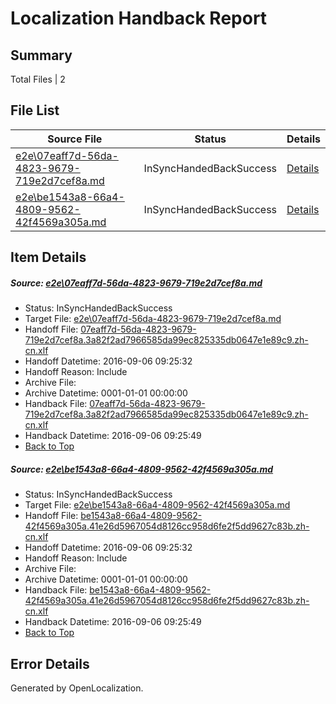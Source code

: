 # <a name='report-top'></a> Localization Handback Report

## Summary
 Total Files | 2

## File List
 Source File | Status | Details 
 ----------- | ------ | ------- 
 [e2e\07eaff7d-56da-4823-9679-719e2d7cef8a.md](https://github.com/OpenLocalizationTestOrg/ol-test0/blob/ff9a6ed926989e5b634d6f1d9715238cac9ae72b/e2e/07eaff7d-56da-4823-9679-719e2d7cef8a.md) | InSyncHandedBackSuccess | [Details](#26d3d67c5727470f8edbedce0d33ee75c22fa85d1)
 [e2e\be1543a8-66a4-4809-9562-42f4569a305a.md](https://github.com/OpenLocalizationTestOrg/ol-test0/blob/ff9a6ed926989e5b634d6f1d9715238cac9ae72b/e2e/be1543a8-66a4-4809-9562-42f4569a305a.md) | InSyncHandedBackSuccess | [Details](#61ec5e9c6a0bd3d74bd609a8b6f7a82d5c3253fa2)

## Item Details
##### <a name='26d3d67c5727470f8edbedce0d33ee75c22fa85d1'></a> Source: [e2e\07eaff7d-56da-4823-9679-719e2d7cef8a.md](https://github.com/OpenLocalizationTestOrg/ol-test0/blob/ff9a6ed926989e5b634d6f1d9715238cac9ae72b/e2e/07eaff7d-56da-4823-9679-719e2d7cef8a.md)
* Status: InSyncHandedBackSuccess
* Target File: [e2e\07eaff7d-56da-4823-9679-719e2d7cef8a.md](https://github.com/OpenLocalizationTestOrg/ol-test0-zhcn/blob/067ef449dcae8f88e59f4e7d83aae1d4b11dd9c5/e2e/07eaff7d-56da-4823-9679-719e2d7cef8a.md)
* Handoff File: [07eaff7d-56da-4823-9679-719e2d7cef8a.3a82f2ad7966585da99ec825335db0647e1e89c9.zh-cn.xlf](https://github.com/OpenLocalizationTestOrg/ol-test0-handoff/blob/1352b43fa0ed267bdd3b9d0b9cabd3a77404442f/ol-handoff/OpenLocalizationTestOrg/ol-test0-zhcn/ci/ht/07eaff7d-56da-4823-9679-719e2d7cef8a.3a82f2ad7966585da99ec825335db0647e1e89c9.zh-cn.xlf)
* Handoff Datetime: 2016-09-06 09:25:32
* Handoff Reason: Include
* Archive File: 
* Archive Datetime: 0001-01-01 00:00:00
* Handback File: [07eaff7d-56da-4823-9679-719e2d7cef8a.3a82f2ad7966585da99ec825335db0647e1e89c9.zh-cn.xlf](https://github.com/OpenLocalizationTestOrg/ol-test0-handback/blob/d13e0e7d057705faf29da11c6fe535e7466af128/ol-handback/OpenLocalizationTestOrg/ol-test0-zhcn/ci/ht/07eaff7d-56da-4823-9679-719e2d7cef8a.3a82f2ad7966585da99ec825335db0647e1e89c9.zh-cn.xlf)
* Handback Datetime: 2016-09-06 09:25:49
* [Back to Top](#report-top)

##### <a name='61ec5e9c6a0bd3d74bd609a8b6f7a82d5c3253fa2'></a> Source: [e2e\be1543a8-66a4-4809-9562-42f4569a305a.md](https://github.com/OpenLocalizationTestOrg/ol-test0/blob/ff9a6ed926989e5b634d6f1d9715238cac9ae72b/e2e/be1543a8-66a4-4809-9562-42f4569a305a.md)
* Status: InSyncHandedBackSuccess
* Target File: [e2e\be1543a8-66a4-4809-9562-42f4569a305a.md](https://github.com/OpenLocalizationTestOrg/ol-test0-zhcn/blob/067ef449dcae8f88e59f4e7d83aae1d4b11dd9c5/e2e/be1543a8-66a4-4809-9562-42f4569a305a.md)
* Handoff File: [be1543a8-66a4-4809-9562-42f4569a305a.41e26d5967054d8126cc958d6fe2f5dd9627c83b.zh-cn.xlf](https://github.com/OpenLocalizationTestOrg/ol-test0-handoff/blob/1352b43fa0ed267bdd3b9d0b9cabd3a77404442f/ol-handoff/OpenLocalizationTestOrg/ol-test0-zhcn/ci/ht/be1543a8-66a4-4809-9562-42f4569a305a.41e26d5967054d8126cc958d6fe2f5dd9627c83b.zh-cn.xlf)
* Handoff Datetime: 2016-09-06 09:25:32
* Handoff Reason: Include
* Archive File: 
* Archive Datetime: 0001-01-01 00:00:00
* Handback File: [be1543a8-66a4-4809-9562-42f4569a305a.41e26d5967054d8126cc958d6fe2f5dd9627c83b.zh-cn.xlf](https://github.com/OpenLocalizationTestOrg/ol-test0-handback/blob/d13e0e7d057705faf29da11c6fe535e7466af128/ol-handback/OpenLocalizationTestOrg/ol-test0-zhcn/ci/ht/be1543a8-66a4-4809-9562-42f4569a305a.41e26d5967054d8126cc958d6fe2f5dd9627c83b.zh-cn.xlf)
* Handback Datetime: 2016-09-06 09:25:49
* [Back to Top](#report-top)


## Error Details

Generated by OpenLocalization.
